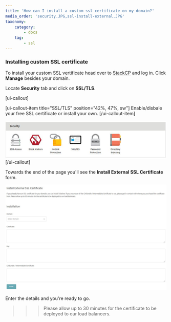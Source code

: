 ```yaml
---
title: 'How can I install a custom ssl certificate on my domain?'
media_order: 'security.JPG,ssl-install-external.JPG'
taxonomy:
    category:
        - docs
    tag:
        - ssl
---
```


### Installing custom SSL certificate

To install your custom SSL vertificate head over to [StackCP](https://stackcp.com) and log in. Click **Manage** besides your domain.

Locate **Security** tab and click on **SSL/TLS**.

[ui-callout]

[ui-callout-item title="SSL/TLS" position="42%, 47%, sw"]
Enable/disbale your free SSL certificate or install your own.
[/ui-callout-item]

![](security.JPG)
[/ui-callout]

Towards the end of the page you'll see the **Install External SSL Certificate** form.

![](ssl-install-external.JPG)

Enter the details and you're ready to go.

>>> Please allow up to 30 minutes for the certificate to be deployed to our load balancers.

